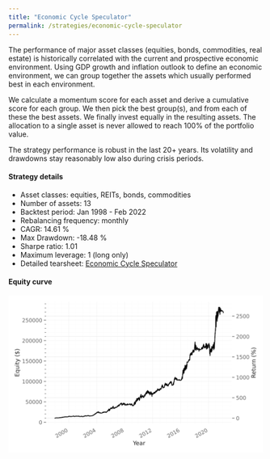 ```yaml
---
title: "Economic Cycle Speculator"
permalink: /strategies/economic-cycle-speculator
---
```


The performance of major asset classes (equities, bonds, commodities, real estate) is historically correlated with the current and prospective economic environment. Using GDP growth and inflation outlook to define an economic environment, we can group together the assets which usually performed best in each environment.

We calculate a momentum score for each asset and derive a cumulative score for each group. We then pick the best group(s), and from each of these the best assets. We finally invest equally in the resulting assets. The allocation to a single asset is never allowed to reach 100% of the portfolio value.

The strategy performance is robust in the last 20+ years. Its volatility and drawdowns stay reasonably low also during crisis periods.

#### Strategy details
* Asset classes: equities, REITs, bonds, commodities
* Number of assets: 13
* Backtest period: Jan 1998 - Feb 2022
* Rebalancing frequency: monthly
* CAGR: 14.61 %
* Max Drawdown: -18.48 %
* Sharpe ratio: 1.01
* Maximum leverage: 1 (long only)
* Detailed tearsheet: [Economic Cycle Speculator](/tearsheets/EconomicCycleSpeculator.html)

#### Equity curve
![Economic Cycle Speculator](/images/EconomicCycleSpeculator.svg)
